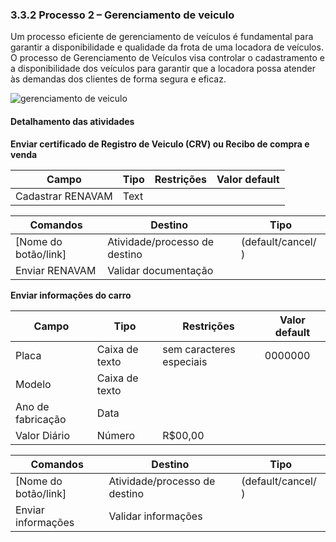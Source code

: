 ### 3.3.2 Processo 2 – Gerenciamento de veiculo

Um processo eficiente de gerenciamento de veículos é fundamental para garantir a disponibilidade e qualidade da frota de uma locadora de veículos. O processo de Gerenciamento de Veículos visa controlar o cadastramento e a disponibilidade dos veículos para garantir que a locadora possa atender às demandas dos clientes de forma segura e eficaz.


![gerenciamento de veiculo](https://github.com/ICEI-PUC-Minas-PPLES-TI/plf-es-2024-1-ti2-1372100-grupo-1-wheelson/assets/89420964/4b296ff4-0fd6-4f0e-9eb7-815acd36cdaa)



#### Detalhamento das atividades
<!--
_Descreva aqui cada uma das propriedades das atividades do processo 2. 
Devem estar relacionadas com o modelo de processo apresentado anteriormente._

_Os tipos de dados a serem utilizados são:_

_* **Área de texto** - campo texto de múltiplas linhas_

_* **Caixa de texto** - campo texto de uma linha_

_* **Número** - campo numérico_

_* **Data** - campo do tipo data (dd-mm-aaaa)_

_* **Hora** - campo do tipo hora (hh:mm:ss)_

_* **Data e Hora** - campo do tipo data e hora (dd-mm-aaaa, hh:mm:ss)_

_* **Imagem** - campo contendo uma imagem_

_* **Seleção única** - campo com várias opções de valores que são mutuamente exclusivas (tradicional radio button ou combobox)_

_* **Seleção múltipla** - campo com várias opções que podem ser selecionadas mutuamente (tradicional checkbox ou listbox)_

_* **Arquivo** - campo de upload de documento_

_* **Link** - campo que armazena uma URL_

_* **Tabela** - campo formado por uma matriz de valores_
-->
**Enviar certificado de Registro de Veiculo (CRV) ou Recibo de compra e venda**

| **Campo**       | **Tipo**         | **Restrições** | **Valor default** |
| ---             | ---              | ---            | ---               |
| Cadastrar RENAVAM  | Text          |                |                   |


| **Comandos**         |  **Destino**                   | **Tipo** |
| ---                  | ---                            | ---               |
| [Nome do botão/link] | Atividade/processo de destino  | (default/cancel/  ) |
| Enviar RENAVAM           | Validar documentação           |                   |



**Enviar informações do carro**

| **Campo**       | **Tipo**         | **Restrições** | **Valor default** |
| ---             | ---              | ---            | ---               |
| Placa           | Caixa de texto   |sem caracteres especiais|     0000000       |
| Modelo          | Caixa de texto   |                |                   |
| Ano de fabricação| Data            |                |                   |
| Valor Diário| Número            |       R$00,00         |                   |


| **Comandos**         |  **Destino**                   | **Tipo**          |
| ---                  | ---                            | ---               |
| [Nome do botão/link] | Atividade/processo de destino  | (default/cancel/  ) |
| Enviar informações   |  Validar informações           |                   |



